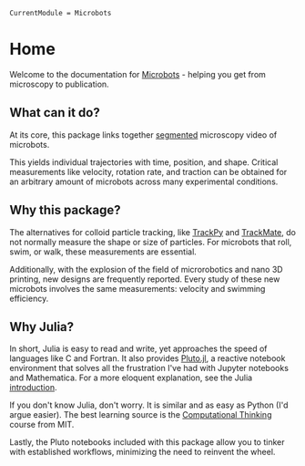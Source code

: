 ```@meta
CurrentModule = Microbots
```

# Home

Welcome to the documentation for [Microbots](https://github.com/czimm79/Microbots.jl) - helping you get from microscopy to publication.

## What can it do?

At its core, this package links together [segmented](https://en.wikipedia.org/wiki/Image_segmentation) microscopy video of microbots.

 This yields individual trajectories with time, position, and shape. Critical measurements like velocity, rotation rate, and traction can be obtained for an arbitrary amount of microbots across many experimental conditions.

## Why this package?

The alternatives for colloid particle tracking, like [TrackPy](https://soft-matter.github.io/trackpy/v0.5.0/) and [TrackMate](https://www.sciencedirect.com/science/article/pii/S1046202316303346), do not normally measure the shape or size of particles. For microbots that roll, swim, or walk, these measurements are essential. 

Additionally, with the explosion of the field of microrobotics and nano 3D printing, new designs are frequently reported. Every study of these new microbots involves the same measurements: velocity and swimming efficiency.

## Why Julia?

In short, Julia is easy to read and write, yet approaches the speed of languages like C and Fortran. It also provides [Pluto.jl](https://github.com/fonsp/Pluto.jl), a reactive notebook environment that solves all the frustration I've had with Jupyter notebooks and Mathematica. For a more eloquent explanation, see the Julia [introduction](https://docs.julialang.org/en/v1/).

If you don't know Julia, don't worry. It is similar and as easy as Python (I'd argue easier). The best learning source is the [Computational Thinking](https://computationalthinking.mit.edu/Spring21/) course from MIT.

Lastly, the Pluto notebooks included with this package allow you to tinker with established workflows, minimizing the need to reinvent the wheel.
